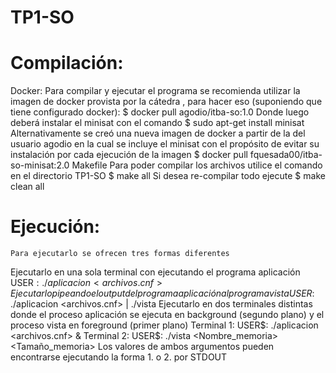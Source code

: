 # TP1-SO
# Compilación:
Docker:
Para compilar y ejecutar el programa se recomienda utilizar la imagen de docker provista por la cátedra , para hacer eso (suponiendo que tiene configurado docker):
	 $ docker pull agodio/itba-so:1.0
Donde luego deberá instalar el minisat con el comando 
	 $ sudo apt-get install minisat
Alternativamente se creó una nueva imagen de docker a partir de la del usuario agodio en la cual se incluye el minisat con el propósito de evitar su instalación por cada ejecución de la imagen
	 $ docker pull fquesada00/itba-so-minisat:2.0
Makefile
	Para poder compilar los archivos utilice el comando en el directorio TP1-SO
		 $ make all
	Si desea re-compilar todo ejecute 
     $ make clean all
# Ejecución:
	Para ejecutarlo se ofrecen tres formas diferentes
Ejecutarlo en una sola terminal con ejecutando el programa aplicación		USER$: ./aplicacion <archivos.cnf>
Ejecutarlo pipeando el output del programa aplicación al programa vista		USER$: ./aplicacion <archivos.cnf> | ./vista
Ejecutarlo en dos terminales distintas donde el proceso aplicación se ejecuta en background (segundo plano) y el proceso vista en foreground (primer plano)
Terminal 1: USER$: ./aplicacion <archivos.cnf> &
Terminal 2: USER$: ./vista <Nombre_memoria>  <Tamaño_memoria>
     	Los valores de ambos argumentos pueden encontrarse ejecutando la 		forma 1. o 2. por STDOUT
